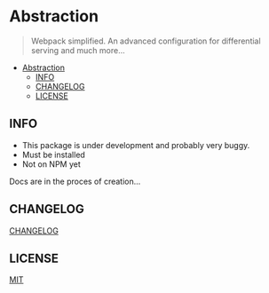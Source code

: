 # Abstraction

> Webpack simplified. An advanced configuration for differential serving and much more...

- [Abstraction](#abstraction)
	- [INFO](#info)
	- [CHANGELOG](#changelog)
	- [LICENSE](#license)

## INFO

- This package is under development and probably very buggy.
- Must be installed
- Not on NPM yet

Docs are in the proces of creation...

## CHANGELOG

[CHANGELOG](CHANGELOG.md)

## LICENSE

[MIT](LICENSE)
